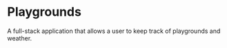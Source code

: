 # Playgrounds
A full-stack application that allows a user to keep track of playgrounds and weather.
